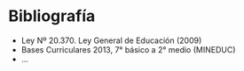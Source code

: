 # Bibliografía

- Ley Nº 20.370. Ley General de Educación (2009)
- Bases Curriculares 2013, 7° básico a 2° medio (MINEDUC)
- ...